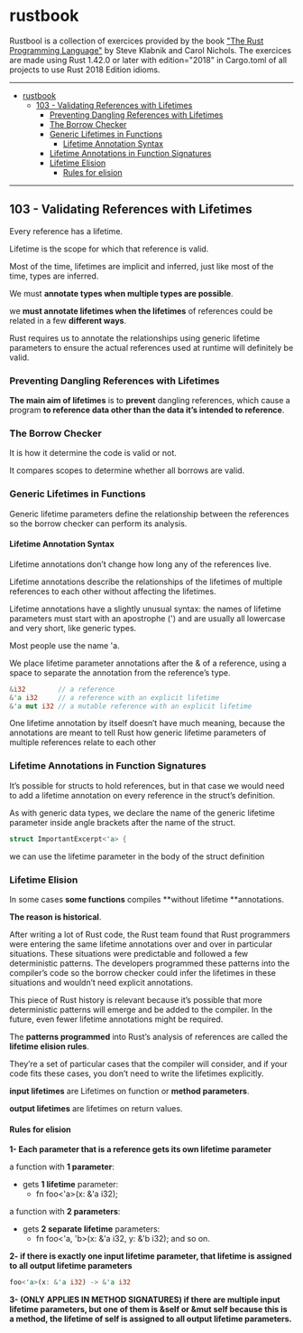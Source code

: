# rustbook
Rustbool is a collection of exercices provided by the book ["The Rust Programming Language"](https://doc.rust-lang.org/book/title-page.html) by Steve Klabnik and Carol Nichols.
The exercices are made using Rust 1.42.0 or later with edition="2018" in Cargo.toml of all projects to use Rust 2018 Edition idioms. 

----
- [rustbook](#rustbook)
  - [103 - Validating References with Lifetimes](#103---validating-references-with-lifetimes)
    - [Preventing Dangling References with Lifetimes](#preventing-dangling-references-with-lifetimes)
    - [The Borrow Checker](#the-borrow-checker)
    - [Generic Lifetimes in Functions](#generic-lifetimes-in-functions)
      - [Lifetime Annotation Syntax](#lifetime-annotation-syntax)
    - [Lifetime Annotations in Function Signatures](#lifetime-annotations-in-function-signatures)
    - [Lifetime Elision](#lifetime-elision)
      - [Rules for elision](#rules-for-elision)
----

## 103 - Validating References with Lifetimes

Every reference has a lifetime.

Lifetime is the scope for which that reference is valid.

Most of the time, lifetimes are implicit and inferred, just like most of the time, types are inferred.

We must **annotate types when multiple types are possible**.

we **must annotate lifetimes when the lifetimes** of references could be related in a few **different ways**.

Rust requires us to annotate the relationships using generic lifetime parameters to ensure the actual references used at runtime will definitely be valid.

### Preventing Dangling References with Lifetimes

**The main aim of lifetimes** is to **prevent** dangling references, which cause a program **to reference data other than the data it’s intended to reference**.

### The Borrow Checker

It is how it determine the code is valid or not.

It compares scopes to determine whether all borrows are valid.

### Generic Lifetimes in Functions

Generic lifetime parameters define the relationship between the references so the borrow checker can perform its analysis.

#### Lifetime Annotation Syntax

Lifetime annotations don’t change how long any of the references live.

Lifetime annotations describe the relationships of the lifetimes of multiple references to each other without affecting the lifetimes.

Lifetime annotations have a slightly unusual syntax: the names of lifetime parameters must start with an apostrophe (') and are usually all lowercase and very short, like generic types. 

Most people use the name 'a. 

We place lifetime parameter annotations after the & of a reference, using a space to separate the annotation from the reference’s type.

```rust
&i32        // a reference
&'a i32     // a reference with an explicit lifetime
&'a mut i32 // a mutable reference with an explicit lifetime
```

One lifetime annotation by itself doesn’t have much meaning, because the annotations are meant to tell Rust how generic lifetime parameters of multiple references relate to each other

### Lifetime Annotations in Function Signatures

It’s possible for structs to hold references, but in that case we would need to add a lifetime annotation on every reference in the struct’s definition.

As with generic data types, we declare the name of the generic lifetime parameter inside angle brackets after the name of the struct.

```rust
struct ImportantExcerpt<'a> {
```
we can use the lifetime parameter in the body of the struct definition

### Lifetime Elision

In some cases **some functions** compiles **without lifetime **annotations.

**The reason is historical**. 

After writing a lot of Rust code, the Rust team found that Rust programmers were entering the same lifetime annotations over and over in particular situations. These situations were predictable and followed a few deterministic patterns. The developers programmed these patterns into the compiler’s code so the borrow checker could infer the lifetimes in these situations and wouldn’t need explicit annotations.

This piece of Rust history is relevant because it’s possible that more deterministic patterns will emerge and be added to the compiler. In the future, even fewer lifetime annotations might be required.

The **patterns programmed** into Rust’s analysis of references are called the **lifetime elision rules**.

They’re a set of particular cases that the compiler will consider, and if your code fits these cases, you don’t need to write the lifetimes explicitly.

**input lifetimes** are Lifetimes on function or **method parameters**.

**output lifetimes** are lifetimes on return values.

#### Rules for elision

**1- Each parameter that is a reference gets its own lifetime parameter**

a function with **1 parameter**:
-  gets **1 lifetime** parameter: 
   -  fn foo<'a>(x: &'a i32);

a function with **2 parameters**:  
-  gets **2 separate lifetime** parameters:
   -  fn foo<'a, 'b>(x: &'a i32, y: &'b i32); 
and so on.

**2- if there is exactly one input lifetime parameter, that lifetime is assigned to all output lifetime parameters**

```rust
foo<'a>(x: &'a i32) -> &'a i32
```

**3- (ONLY APPLIES IN METHOD SIGNATURES) if there are multiple input lifetime parameters, but one of them is &self or &mut self because this is a method, the lifetime of self is assigned to all output lifetime parameters.**







